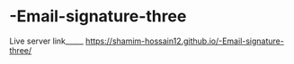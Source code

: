# -Email-signature-three
Live server link_____ https://shamim-hossain12.github.io/-Email-signature-three/
